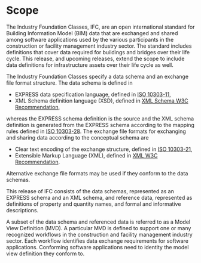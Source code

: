 Scope
=====

The Industry Foundation Classes, IFC, are an open international standard for Building Information Model (BIM) data that are exchanged and shared among software applications used by the various participants in the construction or facility management industry sector. The standard includes definitions that cover data required for buildings and bridges over their life cycle. This release, and upcoming releases, extend the scope to include data definitions for infrastructure assets over their life cycle as well.

The Industry Foundation Classes specify a data schema and an exchange file format structure. The data schema is defined in

* EXPRESS data specification language, defined in [ISO 10303-11](../schema/chapter-2.htm#iso-10303-11),
* XML Schema definition language (XSD), defined in [XML Schema W3C Recommendation](../schema/chapter-2.htm#w3c-xml-schema-part-1),

whereas the EXPRESS schema definition is the source and the XML schema definition is generated from the EXPRESS schema according to the mapping rules defined in [ISO 10303-28](../schema/chapter-2.htm#iso-10303-28). The exchange file formats for exchanging and sharing data according to the conceptual schema are

* Clear text encoding of the exchange structure, defined in [ISO 10303-21](../schema/chapter-2.htm#iso-10303-21),
* Extensible Markup Language (XML), defined in [XML W3C Recommendation](../schema/chapter-2.htm#w3c-xml).

Alternative exchange file formats may be used if they conform to the data schemas.

This release of IFC consists of the data schemas, represented as an EXPRESS schema and an XML schema, and reference data, represented as definitions of property and quantity names, and formal and informative descriptions.

A subset of the data schema and referenced data is referred to as a Model View Definition (MVD). A particular MVD is defined to support one or many recognized workflows in the construction and facility management industry sector. Each workflow identifies data exchange requirements for software applications. Conforming software applications need to identity the model view definition they conform to.
